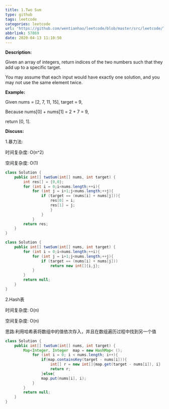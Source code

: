 ```yaml
---
title: 1.Two Sum
type: github
tags: leetcode
categories: leetcode
url: 'https://github.com/wentianhao/leetcode/blob/master/src/leetcode/TwoSum_1.java'
abbrlink: 57869
date: 2020-04-13 11:10:50
---
```


**Description:**

Given an array of integers, return indices of the two numbers such that they add up to a specific target.

You may assume that each input would have exactly one solution, and you may not use the same element twice.

**Example:**

Given nums = [2, 7, 11, 15], target = 9,

Because nums[0] + nums[1] = 2 + 7 = 9,

return [0, 1].

**Discuss:**

1.暴力法:

时间复杂度: O(n^2)

空间复杂度: O(1)



```java
class Solution {
    public int[] twoSum(int[] nums, int target) {
        int res[] = {0,0};
        for (int i = 0;i<nums.length;++i){
            for (int j = i+1;j<nums.length;++j){
                if (target == (nums[i] + nums[j])){
                    res[0] = i;
                    res[1] = j;
                    }
                }
            }
        return res;
    }
}
```

```java
class Solution {
    public int[] twoSum(int[] nums, int target) {
        for (int i = 0;i<nums.length;++i){
            for (int j = i+1;j<nums.length;++j){
                if (target == (nums[i] + nums[j]))
                    return new int[]{i,j};
            }
        }
        return null;
    }
}
```

2.Hash表

时间复杂度: O(n)

空间复杂度: O(n)

思路:利用哈希表将数组中的值依次存入，并且在数组遍历过程中找到另一个值

```java
class Solution {
    public int[] twoSum(int[] nums, int target) {
        Map<Integer, Integer  map = new HashMap< ();
            for (int i = 0; i < nums.length; i++){
                if(map.containsKey(target - nums[i])){
                    int[] r = new int[]{map.get(target - nums[i]), i} ;
                    return r;
                }else{
                map.put(nums[i], i);    
            }
        }
        return null;        
    }
}
```
<!-- more -->